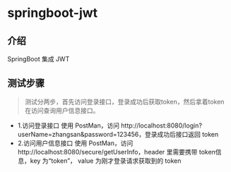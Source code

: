 # springboot-jwt
## 介绍
SpringBoot 集成 JWT

## 测试步骤
> 测试分两步，首先访问登录接口，登录成功后获取token，然后拿着token在访问查询用户信息接口。
- 1.访问登录接口
    使用 PostMan，访问 http://localhost:8080/login?userName=zhangsan&password=123456，登录成功后接口返回 token
- 2.访问用户信息接口
    使用 PostMan，访问 http://localhost:8080/secure/getUserInfo，header 里需要携带 token信息，key 为“token”，
    value 为刚才登录请求获取到的 token
